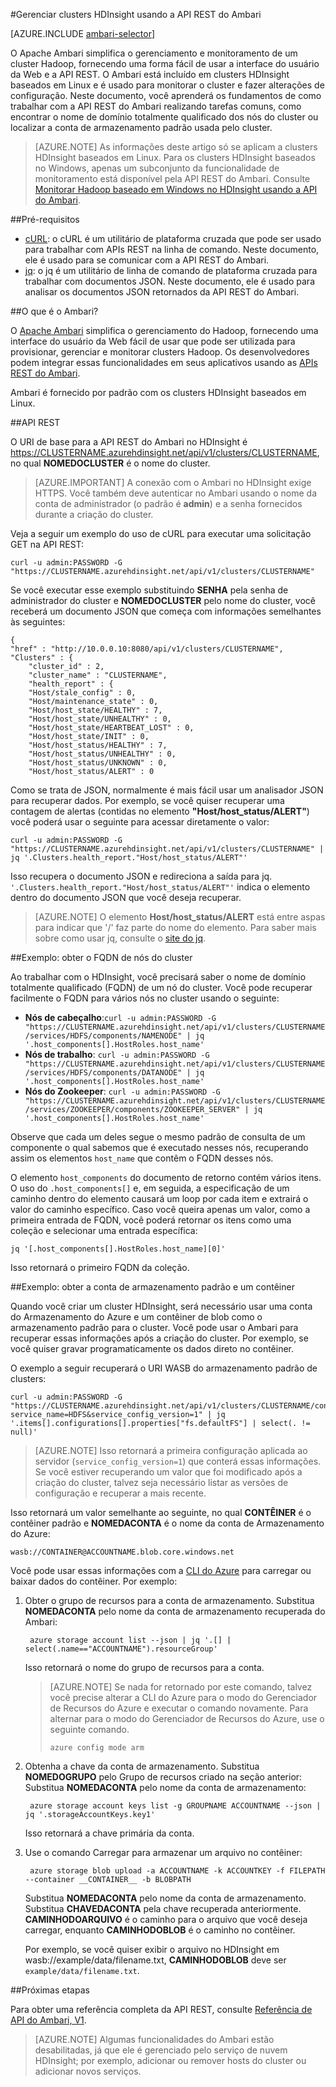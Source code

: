 <properties
   pageTitle="Monitorar e gerenciar clusters HDInsight usando a API REST do Apache Ambari | Microsoft Azure"
   description="Aprenda a usar o Ambari para monitorar e gerenciar clusters HDInsight baseados em Linux. Neste documento, você aprenderá a usar a API REST do Ambari incluída com clusters HDInsight."
   services="hdinsight"
   documentationCenter=""
   authors="Blackmist"
   manager="paulettm"
   editor="cgronlun"
	tags="azure-portal"/>

<tags
   ms.service="hdinsight"
   ms.devlang="na"
   ms.topic="article"
   ms.tgt_pltfrm="na"
   ms.workload="big-data"
   ms.date="03/18/2016"
   ms.author="larryfr"/>

#Gerenciar clusters HDInsight usando a API REST do Ambari

[AZURE.INCLUDE [ambari-selector](../../includes/hdinsight-ambari-selector.md)]

O Apache Ambari simplifica o gerenciamento e monitoramento de um cluster Hadoop, fornecendo uma forma fácil de usar a interface do usuário da Web e a API REST. O Ambari está incluído em clusters HDInsight baseados em Linux e é usado para monitorar o cluster e fazer alterações de configuração. Neste documento, você aprenderá os fundamentos de como trabalhar com a API REST do Ambari realizando tarefas comuns, como encontrar o nome de domínio totalmente qualificado dos nós do cluster ou localizar a conta de armazenamento padrão usada pelo cluster.

> [AZURE.NOTE] As informações deste artigo só se aplicam a clusters HDInsight baseados em Linux. Para os clusters HDInsight baseados no Windows, apenas um subconjunto da funcionalidade de monitoramento está disponível pela API REST do Ambari. Consulte [Monitorar Hadoop baseado em Windows no HDInsight usando a API do Ambari](hdinsight-monitor-use-ambari-api.md).

##Pré-requisitos

* [cURL](http://curl.haxx.se/): o cURL é um utilitário de plataforma cruzada que pode ser usado para trabalhar com APIs REST na linha de comando. Neste documento, ele é usado para se comunicar com a API REST do Ambari.
* [jq](https://stedolan.github.io/jq/): o jq é um utilitário de linha de comando de plataforma cruzada para trabalhar com documentos JSON. Neste documento, ele é usado para analisar os documentos JSON retornados da API REST do Ambari.

##<a id="whatis"></a>O que é o Ambari?

O [Apache Ambari](http://ambari.apache.org) simplifica o gerenciamento do Hadoop, fornecendo uma interface do usuário da Web fácil de usar que pode ser utilizada para provisionar, gerenciar e monitorar clusters Hadoop. Os desenvolvedores podem integrar essas funcionalidades em seus aplicativos usando as [APIs REST do Ambari](https://github.com/apache/ambari/blob/trunk/ambari-server/docs/api/v1/index.md).

Ambari é fornecido por padrão com os clusters HDInsight baseados em Linux.

##API REST

O URI de base para a API REST do Ambari no HDInsight é https://CLUSTERNAME.azurehdinsight.net/api/v1/clusters/CLUSTERNAME, no qual __NOMEDOCLUSTER__ é o nome do cluster.

> [AZURE.IMPORTANT] A conexão com o Ambari no HDInsight exige HTTPS. Você também deve autenticar no Ambari usando o nome da conta de administrador (o padrão é __admin__) e a senha fornecidos durante a criação do cluster.

Veja a seguir um exemplo do uso de cURL para executar uma solicitação GET na API REST:

    curl -u admin:PASSWORD -G "https://CLUSTERNAME.azurehdinsight.net/api/v1/clusters/CLUSTERNAME"
    
Se você executar esse exemplo substituindo __SENHA__ pela senha de administrador do cluster e __NOMEDOCLUSTER__ pelo nome do cluster, você receberá um documento JSON que começa com informações semelhantes às seguintes:

    {
    "href" : "http://10.0.0.10:8080/api/v1/clusters/CLUSTERNAME",
    "Clusters" : {
        "cluster_id" : 2,
        "cluster_name" : "CLUSTERNAME",
        "health_report" : {
        "Host/stale_config" : 0,
        "Host/maintenance_state" : 0,
        "Host/host_state/HEALTHY" : 7,
        "Host/host_state/UNHEALTHY" : 0,
        "Host/host_state/HEARTBEAT_LOST" : 0,
        "Host/host_state/INIT" : 0,
        "Host/host_status/HEALTHY" : 7,
        "Host/host_status/UNHEALTHY" : 0,
        "Host/host_status/UNKNOWN" : 0,
        "Host/host_status/ALERT" : 0

Como se trata de JSON, normalmente é mais fácil usar um analisador JSON para recuperar dados. Por exemplo, se você quiser recuperar uma contagem de alertas (contidas no elemento __"Host/host\_status/ALERT"__) você poderá usar o seguinte para acessar diretamente o valor:

    curl -u admin:PASSWORD -G "https://CLUSTERNAME.azurehdinsight.net/api/v1/clusters/CLUSTERNAME" | jq '.Clusters.health_report."Host/host_status/ALERT"'
    
Isso recupera o documento JSON e redireciona a saída para jq. `'.Clusters.health_report."Host/host_status/ALERT"'` indica o elemento dentro do documento JSON que você deseja recuperar.

> [AZURE.NOTE] O elemento __Host/host\_status/ALERT__ está entre aspas para indicar que '/' faz parte do nome do elemento. Para saber mais sobre como usar jq, consulte o [site do jq](https://stedolan.github.io/jq/).

##Exemplo: obter o FQDN de nós do cluster

Ao trabalhar com o HDInsight, você precisará saber o nome de domínio totalmente qualificado (FQDN) de um nó do cluster. Você pode recuperar facilmente o FQDN para vários nós no cluster usando o seguinte:

* __Nós de cabeçalho__:`curl -u admin:PASSWORD -G "https://CLUSTERNAME.azurehdinsight.net/api/v1/clusters/CLUSTERNAME/services/HDFS/components/NAMENODE" | jq '.host_components[].HostRoles.host_name'`
* __Nós de trabalho__: `curl -u admin:PASSWORD -G "https://CLUSTERNAME.azurehdinsight.net/api/v1/clusters/CLUSTERNAME/services/HDFS/components/DATANODE" | jq '.host_components[].HostRoles.host_name'`
* __Nós do Zookeeper__: `curl -u admin:PASSWORD -G "https://CLUSTERNAME.azurehdinsight.net/api/v1/clusters/CLUSTERNAME/services/ZOOKEEPER/components/ZOOKEEPER_SERVER" | jq '.host_components[].HostRoles.host_name'`

Observe que cada um deles segue o mesmo padrão de consulta de um componente o qual sabemos que é executado nesses nós, recuperando assim os elementos `host_name` que contêm o FQDN desses nós.

O elemento `host_components` do documento de retorno contém vários itens. O uso do `.host_components[]` e, em seguida, a especificação de um caminho dentro do elemento causará um loop por cada item e extrairá o valor do caminho específico. Caso você queira apenas um valor, como a primeira entrada de FQDN, você poderá retornar os itens como uma coleção e selecionar uma entrada específica:

    jq '[.host_components[].HostRoles.host_name][0]'

Isso retornará o primeiro FQDN da coleção.

##Exemplo: obter a conta de armazenamento padrão e um contêiner

Quando você criar um cluster HDInsight, será necessário usar uma conta do Armazenamento do Azure e um contêiner de blob como o armazenamento padrão para o cluster. Você pode usar o Ambari para recuperar essas informações após a criação do cluster. Por exemplo, se você quiser gravar programaticamente os dados direto no contêiner.

O exemplo a seguir recuperará o URI WASB do armazenamento padrão de clusters:

    curl -u admin:PASSWORD -G "https://CLUSTERNAME.azurehdinsight.net/api/v1/clusters/CLUSTERNAME/configurations/service_config_versions?service_name=HDFS&service_config_version=1" | jq '.items[].configurations[].properties["fs.defaultFS"] | select(. != null)'
    
> [AZURE.NOTE] Isso retornará a primeira configuração aplicada ao servidor (`service_config_version=1`) que conterá essas informações. Se você estiver recuperando um valor que foi modificado após a criação do cluster, talvez seja necessário listar as versões de configuração e recuperar a mais recente.

Isso retornará um valor semelhante ao seguinte, no qual __CONTÊINER__ é o contêiner padrão e __NOMEDACONTA__ é o nome da conta de Armazenamento do Azure:

    wasb://CONTAINER@ACCOUNTNAME.blob.core.windows.net

Você pode usar essas informações com a [CLI do Azure](../xplat-cli-install.md) para carregar ou baixar dados do contêiner. Por exemplo:

1. Obter o grupo de recursos para a conta de armazenamento. Substitua __NOMEDACONTA__ pelo nome da conta de armazenamento recuperada do Ambari:

        azure storage account list --json | jq '.[] | select(.name=="ACCOUNTNAME").resourceGroup'
    
    Isso retornará o nome do grupo de recursos para a conta.
    
    > [AZURE.NOTE] Se nada for retornado por este comando, talvez você precise alterar a CLI do Azure para o modo do Gerenciador de Recursos do Azure e executar o comando novamente. Para alternar para o modo do Gerenciador de Recursos do Azure, use o seguinte comando.
    >
    > `azure config mode arm`
    
2. Obtenha a chave da conta de armazenamento. Substitua __NOMEDOGRUPO__ pelo Grupo de recursos criado na seção anterior: Substitua __NOMEDACONTA__ pelo nome da conta de armazenamento:

        azure storage account keys list -g GROUPNAME ACCOUNTNAME --json | jq '.storageAccountKeys.key1'

    Isso retornará a chave primária da conta.
    
3. Use o comando Carregar para armazenar um arquivo no contêiner:

        azure storage blob upload -a ACCOUNTNAME -k ACCOUNTKEY -f FILEPATH --container __CONTAINER__ -b BLOBPATH
        
    Substitua __NOMEDACONTA__ pelo nome da conta de armazenamento. Substitua __CHAVEDACONTA__ pela chave recuperada anteriormente. __CAMINHODOARQUIVO__ é o caminho para o arquivo que você deseja carregar, enquanto __CAMINHODOBLOB__ é o caminho no contêiner.

    Por exemplo, se você quiser exibir o arquivo no HDInsight em wasb://example/data/filename.txt, __CAMINHODOBLOB__ deve ser `example/data/filename.txt`.

##Próximas etapas

Para obter uma referência completa da API REST, consulte [Referência de API do Ambari, V1](https://github.com/apache/ambari/blob/trunk/ambari-server/docs/api/v1/index.md).

> [AZURE.NOTE] Algumas funcionalidades do Ambari estão desabilitadas, já que ele é gerenciado pelo serviço de nuvem HDInsight; por exemplo, adicionar ou remover hosts do cluster ou adicionar novos serviços.

<!---HONumber=AcomDC_0323_2016-->